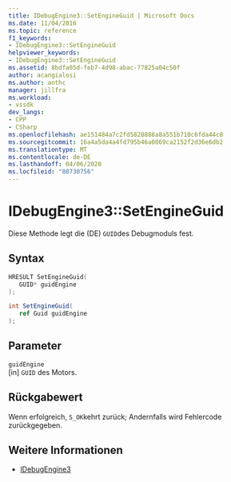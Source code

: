 ```yaml
---
title: IDebugEngine3::SetEngineGuid | Microsoft Docs
ms.date: 11/04/2016
ms.topic: reference
f1_keywords:
- IDebugEngine3::SetEngineGuid
helpviewer_keywords:
- IDebugEngine3::SetEngineGuid
ms.assetid: 8bdfa05d-feb7-4d98-abac-77825a04c50f
author: acangialosi
ms.author: anthc
manager: jillfra
ms.workload:
- vssdk
dev_langs:
- CPP
- CSharp
ms.openlocfilehash: ae151484a7c2fd5828888a8a551b710c6fda44c8
ms.sourcegitcommit: 16a4a5da4a4fd795b46a0869ca2152f2d36e6db2
ms.translationtype: MT
ms.contentlocale: de-DE
ms.lasthandoff: 04/06/2020
ms.locfileid: "80730756"
---
```

# <a name="idebugengine3setengineguid"></a>IDebugEngine3::SetEngineGuid
Diese Methode legt die (DE) `GUID`des Debugmoduls fest.

## <a name="syntax"></a>Syntax

```cpp
HRESULT SetEngineGuid(
   GUID* guidEngine
);
```

```csharp
int SetEngineGuid(
   ref Guid guidEngine
);
```

## <a name="parameters"></a>Parameter
`guidEngine`\
[in] `GUID` des Motors.

## <a name="return-value"></a>Rückgabewert
 Wenn erfolgreich, `S_OK`kehrt zurück; Andernfalls wird Fehlercode zurückgegeben.

## <a name="see-also"></a>Weitere Informationen
- [IDebugEngine3](../../../extensibility/debugger/reference/idebugengine3.md)
